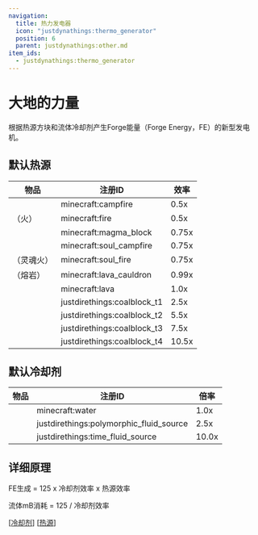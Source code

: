 ```yaml
---
navigation:
  title: 热力发电器
  icon: "justdynathings:thermo_generator"
  position: 6
  parent: justdynathings:other.md
item_ids:
  - justdynathings:thermo_generator
---
```


# 大地的力量

根据热源方块和流体冷却剂产生Forge能量（Forge Energy，FE）的新型发电机。

<BlockImage id="justdynathings:thermo_generator" scale="4.0" p:facing="down" p:active="true"/>

<Recipe id="justdynathings:thermo_generator" />

## 默认热源

| 物品                                                                   | 注册ID                      | 效率  |
| ---------------------------------------------------------------------- | --------------------------- | ----- |
| <ItemImage id= "minecraft:campfire"  scale="0.75" />                   | minecraft:campfire          | 0.5x  |
| <ItemImage id= "minecraft:flint_and_steel"   scale="0.75" />（火）     | minecraft:fire              | 0.5x  |
| <ItemImage id="minecraft:magma_block"   scale="0.75" />                | minecraft:magma_block       | 0.75x |
| <ItemImage id="minecraft:soul_campfire"  scale="0.75" />               | minecraft:soul_campfire     | 0.75x |
| <ItemImage id="minecraft:flint_and_steel"    scale="0.75" />（灵魂火） | minecraft:soul_fire         | 0.75x |
| <ItemImage id= "minecraft:cauldron"   scale="0.75" />（熔岩）          | minecraft:lava_cauldron     | 0.99x |
| <ItemImage id= "minecraft:lava_bucket"         scale="0.75" />         | minecraft:lava              | 1.0x  |
| <ItemImage id= "justdirethings:coalblock_t1"  scale="0.75" />          | justdirethings:coalblock_t1 | 2.5x  |
| <ItemImage id="justdirethings:coalblock_t2"  scale="0.75" />           | justdirethings:coalblock_t2 | 5.5x  |
| <ItemImage id="justdirethings:coalblock_t3"  scale="0.75" />           | justdirethings:coalblock_t3 | 7.5x  |
| <ItemImage id="justdirethings:coalblock_t4"  scale="0.75" />           | justdirethings:coalblock_t4 | 10.5x |

## 默认冷却剂

| 物品                                                                      | 注册ID                                  | 倍率  |
| ------------------------------------------------------------------------- | --------------------------------------- | ----- |
| <ItemImage id= "minecraft:water_bucket"            scale="0.75" />        | minecraft:water                         | 1.0x  |
| <ItemImage id= "justdirethings:polymorphic_fluid_bucket"  scale="0.75" /> | justdirethings:polymorphic_fluid_source | 2.5x  |
| <ItemImage id= "justdirethings:time_fluid_bucket"    scale="0.75" />      | justdirethings:time_fluid_source        | 10.0x |

## 详细原理

FE生成 = 125 x 冷却剂效率 x 热源效率

流体mB消耗 = 125 / 冷却剂效率

[[冷却剂](https://github.com/DevDyna/JustDynaThings/blob/main/src/generated/resources/data/justdynathings/data_maps/fluid/thermo_coolants.json)] [[热源](https://github.com/DevDyna/JustDynaThings/blob/main/src/generated/resources/data/justdynathings/data_maps/block/thermo_heat_sources.json)]
